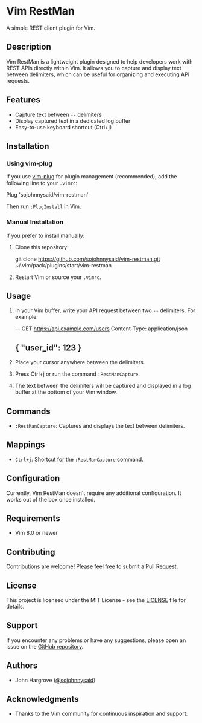 # Vim RestMan

A simple REST client plugin for Vim.

## Description

Vim RestMan is a lightweight plugin designed to help developers work with REST APIs directly within Vim. It allows you to capture and display text between delimiters, which can be useful for organizing and executing API requests.

## Features

- Capture text between `--` delimiters
- Display captured text in a dedicated log buffer
- Easy-to-use keyboard shortcut (Ctrl+j)

## Installation

### Using vim-plug

If you use [vim-plug](https://github.com/junegunn/vim-plug) for plugin management (recommended), add the following line to your `.vimrc`:

Plug 'sojohnnysaid/vim-restman'

Then run `:PlugInstall` in Vim.

### Manual Installation

If you prefer to install manually:

1. Clone this repository:
   
   git clone https://github.com/sojohnnysaid/vim-restman.git ~/.vim/pack/plugins/start/vim-restman
   
2. Restart Vim or source your `.vimrc`.

## Usage

1. In your Vim buffer, write your API request between two `--` delimiters. For example:

   --
   GET https://api.example.com/users
   Content-Type: application/json
   
   {
     "user_id": 123
   }
   --

2. Place your cursor anywhere between the delimiters.

3. Press Ctrl+j or run the command `:RestManCapture`.

4. The text between the delimiters will be captured and displayed in a log buffer at the bottom of your Vim window.

## Commands

- `:RestManCapture`: Captures and displays the text between delimiters.

## Mappings

- `Ctrl+j`: Shortcut for the `:RestManCapture` command.

## Configuration

Currently, Vim RestMan doesn't require any additional configuration. It works out of the box once installed.

## Requirements

- Vim 8.0 or newer

## Contributing

Contributions are welcome! Please feel free to submit a Pull Request.

## License

This project is licensed under the MIT License - see the [LICENSE](LICENSE) file for details.

## Support

If you encounter any problems or have any suggestions, please open an issue on the [GitHub repository](https://github.com/sojohnnysaid/vim-restman/issues).

## Authors

- John Hargrove ([@sojohnnysaid](https://github.com/sojohnnysaid))

## Acknowledgments

- Thanks to the Vim community for continuous inspiration and support.

